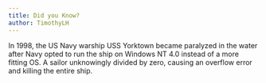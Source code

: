 ```yaml
---
title: Did you Know?
author: TimothyLH
---
```


In 1998, the US Navy warship USS Yorktown became paralyzed in the water after Navy opted to run the ship on Windows NT 4.0 instead of a more fitting OS. A sailor unknowingly divided by zero, causing an overflow error and killing the entire ship.
